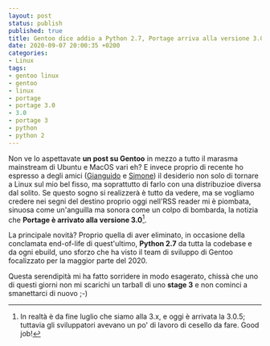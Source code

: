 ```yaml
---
layout: post
status: publish
published: true
title: Gentoo dice addio a Python 2.7, Portage arriva alla versione 3.0 
date: 2020-09-07 20:00:35 +0200
categories:
- Linux
tags:
- gentoo linux
- gentoo
- linux
- portage
- portage 3.0
- 3.0
- portage 3
- python
- python 2
---
```


Non ve lo aspettavate **un post su Gentoo** in mezzo a tutto il marasma mainstream di Ubuntu e MacOS vari eh? E invece proprio di recente ho espresso a degli amici ([Gianguido](https://github.com/gsora) e [Simone](https://github.com/smlb)) il desiderio non solo di tornare a Linux sul mio bel fisso, ma soprattutto di farlo con una distribuzioe diversa dal solito. Se questo sogno si realizzerà è tutto da vedere, ma se vogliamo credere nei segni del destino proprio oggi nell'RSS reader mi è piombata, sinuosa come un'anguilla ma sonora come un colpo di bombarda, la notizia che **Portage è arrivato alla versione 3.0**[^1].

La principale novità? Proprio quella di aver eliminato, in occasione della conclamata end-of-life di quest'ultimo, **Python 2.7** da tutta la codebase e da ogni ebuild, uno sforzo che ha visto il team di sviluppo di Gentoo focalizzato per la maggior parte del 2020.

Questa serendipità mi ha fatto sorridere in modo esagerato, chissà che uno di questi giorni non mi scarichi un tarball di uno **stage 3** e non cominci a smanettarci di nuovo ;-)

[^1]: In realtà è da fine luglio che siamo alla 3.x, e oggi è arrivata la 3.0.5; tuttavia gli sviluppatori avevano un po' di lavoro di cesello da fare. Good job!
